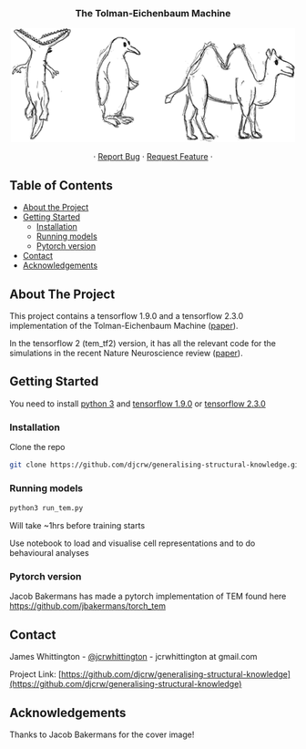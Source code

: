 <!-- PROJECT LOGO -->
<br />
<p align="center">

  <h3 align="center">The Tolman-Eichenbaum Machine</h3>
  
  <p align="center">
    <img src="images/jacob_tem.png" alt="Logo" width="500" height="200">
  </p>

  <p align="center">
    ·
    <a href="https://github.com/djcrw/generalising-structural-knowledge/issues">Report Bug</a>
    ·
    <a href="https://github.com/djcrw/generalising-structural-knowledge/issues">Request Feature</a>
    ·
  </p>

<!-- TABLE OF CONTENTS -->
## Table of Contents

* [About the Project](#about-the-project)
* [Getting Started](#getting-started)
  * [Installation](#installation)
  * [Running models](#Running-models)
  * [Pytorch version](#Pytorch-version)
* [Contact](#contact)
* [Acknowledgements](#acknowledgements)



<!-- ABOUT THE PROJECT -->
## About The Project

This project contains a tensorflow 1.9.0 and a tensorflow 2.3.0 implementation of the Tolman-Eichenbaum Machine ([paper](https://www.sciencedirect.com/science/article/pii/S009286742031388X)).

In the tensorflow 2 (tem_tf2) version, it has all the relevant code for the simulations in the recent Nature Neuroscience review ([paper](https://www.nature.com/articles/s41593-022-01153-y)).


<!-- GETTING STARTED -->
## Getting Started

You need to install [python 3](https://www.python.org/download/releases/3.0/) and [tensorflow 1.9.0](https://www.tensorflow.org/) or [tensorflow 2.3.0](https://www.tensorflow.org/)

<!-- INSTALLATION -->
### Installation

Clone the repo
```sh
git clone https://github.com/djcrw/generalising-structural-knowledge.git
```

<!-- RUNNING MODELS -->
### Running models

```sh
python3 run_tem.py
```

Will take ~1hrs before training starts 

Use notebook to load and visualise cell representations and to do behavioural analyses

<!-- PYTORCH VERSION -->
### Pytorch version

Jacob Bakermans has made a pytorch implementation of TEM found here https://github.com/jbakermans/torch_tem


<!-- CONTACT -->
## Contact

James Whittington - [@jcrwhittington](https://twitter.com/jcrwhittington) - jcrwhittington at gmail.com

Project Link: [https://github.com/djcrw/generalising-structural-knowledge](https://github.com/djcrw/generalising-structural-knowledge)


<!-- ACKNOWLEDGEMENTS -->
## Acknowledgements

Thanks to Jacob Bakermans for the cover image!
